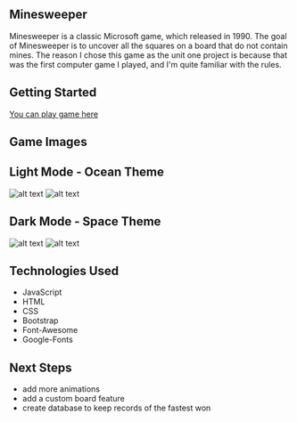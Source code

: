 ## Minesweeper
Minesweeper is a classic Microsoft game, which released in 1990. The goal of Minesweeper is to uncover all the squares on a board that do not contain mines. The reason I chose this game as the unit one project is because that was the first computer game I played, and I'm quite familiar with the rules.

## Getting Started
[You can play game here](https://shu-minesweeper-game.netlify.app/)

## Game Images
Light Mode - Ocean Theme
------------------------
![alt text](https://i.imgur.com/R1MVsKQ.png)
![alt text](https://i.imgur.com/KWAbPrq.png)

Dark Mode - Space Theme
-----------------------
![alt text](https://i.imgur.com/6Eo8xWD.png)
![alt text](https://i.imgur.com/AgGtreS.png)

## Technologies Used
- JavaScript
- HTML
- CSS
- Bootstrap
- Font-Awesome
- Google-Fonts

## Next Steps
- add more animations
- add a custom board feature
- create database to keep records of the fastest won